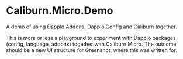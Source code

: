 # Caliburn.Micro.Demo
A demo of using Dapplo.Addons, Dapplo.Config and Caliburn together.

This is more or less a playground to experiment with Dapplo packages (config, language, addons) together with Caliburn Micro.
The outcome should be a new UI structure for Greenshot, where this was written for.
